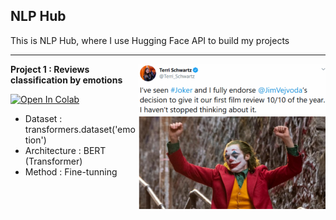 ## NLP Hub


This is NLP Hub, where I use Hugging Face API to build my projects

---

<img align='right' src='/docs/review1.png' width='300'>

**Project 1 : Reviews classification by emotions**

[![Open In Colab](https://colab.research.google.com/assets/colab-badge.svg)](https://colab.research.google.com/github/nikitakapitan/nlphub/blob/master/notebooks/BERT_emotions.ipynb)

- Dataset : transformers.dataset('emotion')
- Architecture : BERT (Transformer)
- Method : Fine-tunning
